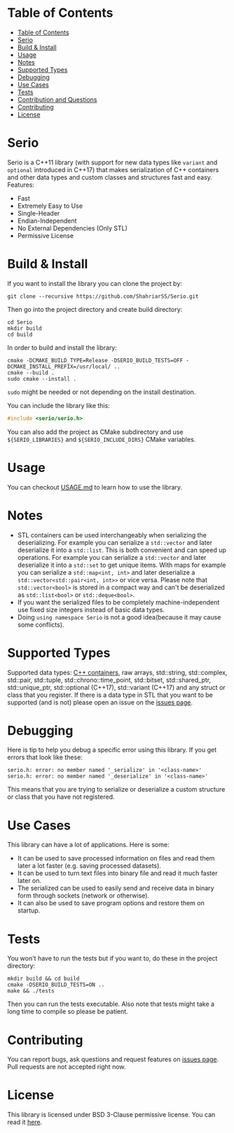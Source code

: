 # Table of Contents
- [Table of Contents](#table-of-contents)
- [Serio](#serio)
- [Build & Install](#build--install)
- [Usage](#usage)
- [Notes](#notes)
- [Supported Types](#supported-types)
- [Debugging](#debugging)
- [Use Cases](#use-cases)
- [Tests](#tests)
- [Contribution and Questions](#contribution-and-questions)
- [Contributing](#contributing)
- [License](#license)

# Serio 
Serio is a C++11 library (with support for new data types like ```variant``` and ```optional``` introduced in C++17) that makes serialization of C++ containers and other data types and custom classes and structures fast and easy. Features:

+ Fast
+ Extremely Easy to Use
+ Single-Header
+ Endian-Independent
+ No External Dependencies (Only STL)
+ Permissive License

# Build & Install
If you want to install the library you can clone the project by:

``` shell
git clone --recursive https://github.com/ShahriarSS/Serio.git
```

Then go into the project directory and create build directory:

``` shell
cd Serio
mkdir build
cd build
```

In order to build and install the library:

``` shell
cmake -DCMAKE_BUILD_TYPE=Release -DSERIO_BUILD_TESTS=OFF -DCMAKE_INSTALL_PREFIX=/usr/local/ ..
cmake --build .
sudo cmake --install .
```

```sudo``` might be needed or not depending on the install destination. 

You can include the library like this:

``` c++
#include <serio/serio.h>
```

You can also add the project as CMake subdirectory and use ```${SERIO_LIBRARIES}``` and ```${SERIO_INCLUDE_DIRS}``` CMake variables.

# Usage
You can checkout [USAGE.md](USAGE.md) to learn how to use the library.

# Notes
+ STL containers can be used interchangeably when serializing the deserializing. For example you can serialize a ```std::vector``` and later deserialize it into a ```std::list```. This is both convenient and can speed up operations. For example you can serialize a ```std::vector``` and later deserialize it into a ```std::set``` to get unique items. With maps for example you can serialize a ```std::map<int, int>``` and later deserialize a ```std::vector<std::pair<int, int>>``` or vice versa. Please note that ```std::vector<bool>``` is stored in a compact way and can't be deserialized as ```std::list<bool>``` or ```std::deque<bool>```.
+ If you want the serialized files to be completely machine-independent use fixed size integers instead of basic data types.
+ Doing ```using namespace Serio``` is not a good idea(because it may cause some conflicts).

# Supported Types
Supported data types: [C++ containers](http://www.cplusplus.com/reference/stl/), raw arrays, std::string, std::complex, std::pair, std::tuple, std::chrono::time_point, std::bitset, std::shared_ptr, std::unique_ptr, std::optional (C++17), std::variant (C++17) and any struct or class that you register. If there is a data type in STL that you want to be supported (and is not) please open an issue on the [issues page](../../issues).

# Debugging
Here is tip to help you debug a specific error using this library. If you get errors that look like these:

``` log
serio.h: error: no member named '_serialize' in '<class-name>'
serio.h: error: no member named '_deserialize' in '<class-name>'
```

This means that you are trying to serialize or deserialize a custom structure or class that you have not registered.

# Use Cases
This library can have a lot of applications. Here is some:

+ It can be used to save processed information on files and read them later a lot faster (e.g. saving processed datasets).
+ It can be used to turn text files into binary file and read it much faster later on.
+ The serialized can be used to easily send and receive data in binary form through sockets (network or otherwise).
+ It can also be used to save program options and restore them on startup.

# Tests
You won't have to run the tests but if you want to, do these in the project directory:

``` shell
mkdir build && cd build
cmake -DSERIO_BUILD_TESTS=ON ..
make && ./tests
```

Then you can run the tests executable. Also note that tests might take a long time to compile so please be patient.

# Contributing
You can report bugs, ask questions and request features on [issues page](../../issues). Pull requests are not accepted right now.

# License
This library is licensed under BSD 3-Clause permissive license. You can read it [here](LICENSE.md).
